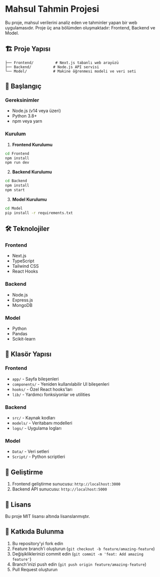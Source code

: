 # Mahsul Tahmin Projesi

Bu proje, mahsul verilerini analiz eden ve tahminler yapan bir web uygulamasıdır. Proje üç ana bölümden oluşmaktadır: Frontend, Backend ve Model.

## 🏗️ Proje Yapısı

```
├── Frontend/          # Next.js tabanlı web arayüzü
├── Backend/          # Node.js API servisi
└── Model/            # Makine öğrenmesi modeli ve veri seti
```

## 🚀 Başlangıç

### Gereksinimler
- Node.js (v14 veya üzeri)
- Python 3.8+
- npm veya yarn

### Kurulum

1. **Frontend Kurulumu**
```bash
cd Frontend
npm install
npm run dev
```

2. **Backend Kurulumu**
```bash
cd Backend
npm install
npm start
```

3. **Model Kurulumu**
```bash
cd Model
pip install -r requirements.txt
```

## 🛠️ Teknolojiler

### Frontend
- Next.js
- TypeScript
- Tailwind CSS
- React Hooks

### Backend
- Node.js
- Express.js
- MongoDB

### Model
- Python
- Pandas
- Scikit-learn

## 📁 Klasör Yapısı

### Frontend
- `app/` - Sayfa bileşenleri
- `components/` - Yeniden kullanılabilir UI bileşenleri
- `hooks/` - Özel React hooks'ları
- `lib/` - Yardımcı fonksiyonlar ve utilities

### Backend
- `src/` - Kaynak kodları
- `models/` - Veritabanı modelleri
- `logs/` - Uygulama logları

### Model
- `Data/` - Veri setleri
- `Script/` - Python scriptleri

## 🔧 Geliştirme

1. Frontend geliştirme sunucusu: `http://localhost:3000`
2. Backend API sunucusu: `http://localhost:5000`

## 📝 Lisans

Bu proje MIT lisansı altında lisanslanmıştır.

## 👥 Katkıda Bulunma

1. Bu repository'yi fork edin
2. Feature branch'i oluşturun (`git checkout -b feature/amazing-feature`)
3. Değişikliklerinizi commit edin (`git commit -m 'feat: Add amazing feature'`)
4. Branch'inizi push edin (`git push origin feature/amazing-feature`)
5. Pull Request oluşturun 